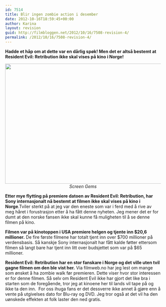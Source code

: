 ```yaml
---
id: 7514
title: Blir ingen zombie action i desember
date: 2012-10-16T18:59:45+00:00
author: Karina
layout: revision
guid: http://filmbloggen.net/2012/10/16/7508-revision-4/
permalink: /2012/10/16/7508-revision-4/
---
```

**Hadde et håp om at dette var en dårlig spøk! Men det er altså bestemt at Resident Evil: Retribution ikke skal vises på kino i Norge!**

<p style="text-align: center">
  <a href="http://filmbloggen.net/?attachment_id=7510" rel="attachment wp-att-7510"><img class="aligncenter size-full wp-image-7510" src="http://filmbloggen.net/wp-content/uploads//2012/10/Resident-Evil-Retribution-02.jpg" alt="" width="620" height="388" /></a><em>Screen Gems</em>
</p>

**Etter mye flytting på premiere datoen av Resident Evil: Retribution, har Sony internasjonalt nå bestemt at filmen ikke skal vises på kino i Norge**.Tviler sterkt på at jeg var den eneste som var i ferd med å rive av meg håret i forustrasjon etter å ha fått denne nyheten. Jeg mener det er for dumt at den norske fansen ikke skal kunne få muligheten til å se denne filmen på kino.

**Filmen var på kinotoppen i USA premiere helgen og tjente inn $20,6 millioner.** De fire første filmene har totalt tjent inn over $700 millioner på verdensbasis. Så kanskje Sony internasjonalt har fått kalde føtter ettersom filmen så langt bare har tjent inn litt over budsjettet som var på $65 millioner.

**Resident Evil: Retribution har en stor fanskare i Norge og det ville uten tvil gagne filmen om den ble vist her.** Via filmweb.no har jeg lest om mange som ønsket å ha zombie walk før premieren. Dette viser hvor stor interessen er for denne filmen. Så selv om Resident Evil ikke har gjort det like bra i starten som de foregående, tror jeg at kinoene her til lands vil tape på og ikke ta den inn.  For oss ihuga fans er det dessverre ikke annet å gjøre enn å vente på utgivelses dato for Blu-ray og DVD. Jeg tror også at det vil ha den uønskede effekten at folk laster den ned gratis.